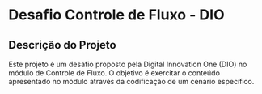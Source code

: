 # Desafio Controle de Fluxo - DIO

## Descrição do Projeto
Este projeto é um desafio proposto pela Digital Innovation One (DIO) no módulo de Controle de Fluxo. O objetivo é exercitar o conteúdo apresentado no módulo através da codificação de um cenário específico.
